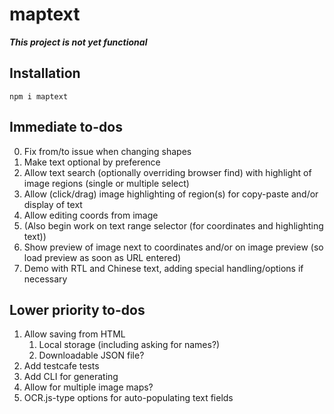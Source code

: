 # maptext

***This project is not yet functional***

## Installation

```
npm i maptext
```

## Immediate to-dos

0.  Fix from/to issue when changing shapes
0.  Make text optional by preference
1.  Allow text search (optionally overriding browser find) with
    highlight of image regions (single or multiple select)
2.  Allow (click/drag) image highlighting of region(s)
    for copy-paste and/or display of text
3.  Allow editing coords from image
4.  (Also begin work on text range selector (for coordinates and highlighting text))
5.  Show preview of image next to coordinates and/or on image
    preview (so load preview as soon as URL entered)
6.  Demo with RTL and Chinese text, adding special handling/options if necessary

## Lower priority to-dos

1.  Allow saving from HTML
    1.  Local storage (including asking for names?)
    2.  Downloadable JSON file?
2.  Add testcafe tests
3.  Add CLI for generating
4.  Allow for multiple image maps?
5.  OCR.js-type options for auto-populating text fields
